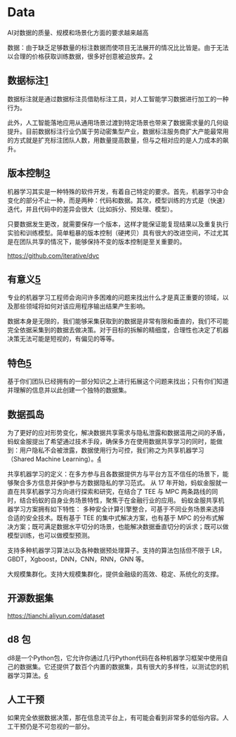# Data

AI对数据的质量、规模和场景化方面的要求越来越高

数据：由于缺乏足够数量的标注数据而使项目无法展开的情况比比皆是。由于无法以合理的价格获取训练数据，很多好创意被迫放弃。[2]

## 数据标注[1]

数据标注就是通过数据标注员借助标注工具，对人工智能学习数据进行加工的一种行为。

此外，人工智能落地应用从通用场景过渡到特定场景也带来了数据需求量的几何级提升。目前数据标注行业仍属于劳动密集型产业，数据标注服务商扩大产能最常用的方式就是扩充标注团队人数，用数量提高数量，但与之相对应的是人力成本的飙升。

## 版本控制[3]

机器学习其实是一种特殊的软件开发，有着自己特定的要求。首先，机器学习中会变化的部分不止一种，而是两种：代码和数据。其次，模型训练的方式是（快速）迭代，并且代码中的差异会很大（比如拆分、预处理、模型）。

只要数据发生更改，就需要保存一个版本，这样才能保证能复现结果以及重复执行实验和训练模型。简单粗暴的版本控制（硬拷贝）具有很大的改进空间，不过尤其是在团队共享的情况下，能够保持不变的版本控制是至关重要的。

https://github.com/iterative/dvc

## 有意义[5]

专业的机器学习工程师会询问许多困难的问题来找出什么才是真正重要的领域，以及那些领域将如何对该应用程序输出结果产生影响。

数据本身是无限的，我们能够采集获取到的数据是非常有限和垂直的，我们不可能完全依据采集到的数据去做决策。对于目标的拆解的精细度，合理性也决定了机器决策无法可能是短视的，有偏见的等等。

## 特色[5]

基于你们团队已经拥有的一部分知识之上进行拓展这个问题来找出；只有你们知道并理解的信息并以此创建一个独特的数据集。

## 数据孤岛

为了更好的应对形势变化，解决数据共享需求与隐私泄露和数据滥用之间的矛盾，蚂蚁金服提出了希望通过技术手段，确保多方在使用数据共享学习的同时，能做到：用户隐私不会被泄露，数据使用行为可控，我们称之为共享机器学习（Shared Machine Learning）。[4]

共享机器学习的定义：在多方参与且各数据提供方与平台方互不信任的场景下，能够聚合多方信息并保护参与方数据隐私的学习范式。
从 17 年开始，蚂蚁金服就一直在共享机器学习方向进行探索和研究，在结合了 TEE 与 MPC 两条路线的同时，结合蚂蚁的自身业务场景特性，聚焦于在金融行业的应用。
蚂蚁金服共享机器学习方案拥有如下特性：
多种安全计算引擎整合，可基于不同业务场景来选择合适的安全技术。既有基于 TEE 的集中式解决方案，也有基于 MPC 的分布式解决方案；既可满足数据水平切分的场景，也能解决数据垂直切分的诉求；既可以做模型训练，也可以做模型预测。

支持多种机器学习算法以及各种数据预处理算子。支持的算法包括但不限于 LR，GBDT，Xgboost，DNN，CNN，RNN，GNN 等。

大规模集群化。支持大规模集群化，提供金融级的高效、稳定、系统化的支撑。

## 开源数据集

https://tianchi.aliyun.com/dataset

## d8 包

d8是一个Python包，它允许你通过几行Python代码在各种机器学习框架中使用自己的数据集。它还提供了数百个内置的数据集，具有很大的多样性，以测试您的机器学习算法。[6]


## 人工干预

如果完全依据数据决策，那在信息流平台上，有可能会看到非常多的低俗内容。人工干预仍是不可忽视的一部分。


[1]: https://zhuanlan.zhihu.com/p/165087142
[2]: https://www.jiqizhixin.com/articles/2020-09-03-3
[3]: https://www.jiqizhixin.com/articles/2020-10-19-5
[4]: https://www.jiqizhixin.com/articles/2019-08-17
[5]: https://www.jiqizhixin.com/articles/2019-01-07-14
[6]: http://preview.d2l.ai/d8/main/index.html
[7]: https://www.infoq.cn/article/wvDLbIu4YXdkapa1JXNu
